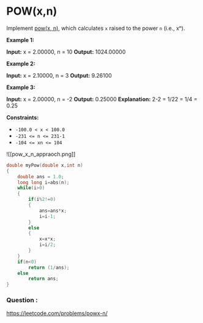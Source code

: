# POW(x,n)

Implement [pow(x, n)](http://www.cplusplus.com/reference/valarray/pow/), which calculates `x` raised to the power `n` (i.e., xⁿ).

**Example 1:**

**Input:** x = 2.00000, n = 10
**Output:** 1024.00000

**Example 2:**

**Input:** x = 2.10000, n = 3
**Output:** 9.26100

**Example 3:**

**Input:** x = 2.00000, n = -2
**Output:** 0.25000
**Explanation:** 2-2 = 1/22 = 1/4 = 0.25

**Constraints:**

-   `-100.0 < x < 100.0`
-   `-231 <= n <= 231-1`
-   `-104 <= xn <= 104`


![[pow_x_n_appraoch.png]]

```C++
double myPow(double x,int n)
{
    double ans = 1.0;
    long long i=abs(n);
    while(i>0)
    {
        if(i%2!=0)
        {
            ans=ans*x;
            i=i-1;
        }
        else
        {
            x=x*x;
            i=i/2;
        }
    }
    if(n<0)
        return (1/ans);
    else
        return ans;
}
```


### Question :

https://leetcode.com/problems/powx-n/